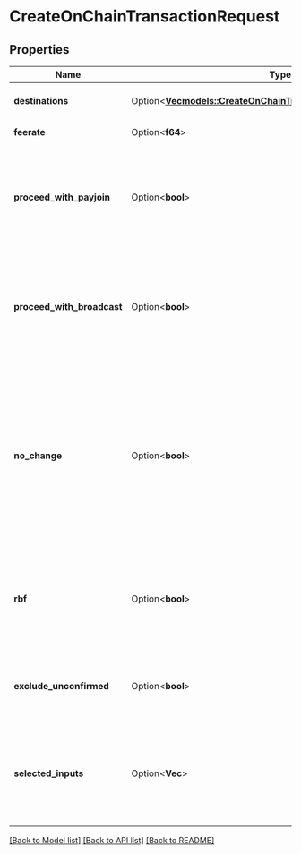 # CreateOnChainTransactionRequest

## Properties

Name | Type | Description | Notes
------------ | ------------- | ------------- | -------------
**destinations** | Option<[**Vec<models::CreateOnChainTransactionRequestDestination>**](CreateOnChainTransactionRequestDestination.md)> | What and where to send money | [optional]
**feerate** | Option<**f64**> | Transaction fee. | [optional]
**proceed_with_payjoin** | Option<**bool**> | Whether to attempt to do a BIP78 payjoin if one of the destinations is a BIP21 with payjoin enabled | [optional][default to true]
**proceed_with_broadcast** | Option<**bool**> | Whether to broadcast the transaction after creating it or to simply return the transaction in hex format. | [optional][default to true]
**no_change** | Option<**bool**> | Whether to send all the spent coins to the destinations (THIS CAN COST YOU SIGNIFICANT AMOUNTS OF MONEY, LEAVE FALSE UNLESS YOU KNOW WHAT YOU ARE DOING). | [optional][default to false]
**rbf** | Option<**bool**> | Whether to enable RBF for the transaction. Leave blank to have it random (beneficial to privacy) | [optional]
**exclude_unconfirmed** | Option<**bool**> | Whether to exclude unconfirmed UTXOs from the transaction. | [optional][default to false]
**selected_inputs** | Option<**Vec<String>**> | Restrict the creation of the transactions from the outpoints provided ONLY (coin selection) | [optional]

[[Back to Model list]](../README.md#documentation-for-models) [[Back to API list]](../README.md#documentation-for-api-endpoints) [[Back to README]](../README.md)


